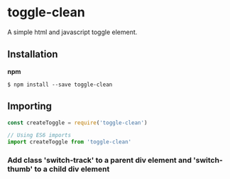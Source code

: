 # toggle-clean #

A simple html and javascript toggle element.

## Installation ##

**npm**

```
$ npm install --save toggle-clean 
```

## Importing ##

``` javascript 
const createToggle = require('toggle-clean')

// Using ES6 imports
import createToggle from 'toggle-clean'
```


### Add class 'switch-track' to a parent div element and 'switch-thumb' to a child div element
